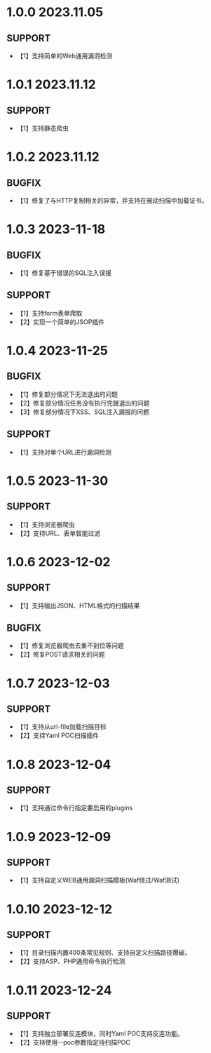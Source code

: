 # 1.0.0 2023.11.05
## SUPPORT
* 【1】支持简单的Web通用漏洞检测

# 1.0.1 2023.11.12
## SUPPORT
* 【1】支持静态爬虫
# 1.0.2 2023.11.12
## BUGFIX
* 【1】修复了与HTTP复制相关的异常，并支持在被动扫描中加载证书。

# 1.0.3 2023-11-18
## BUGFIX
* 【1】修复基于错误的SQL注入误报

## SUPPORT
* 【1】支持form表单爬取
* 【2】实现一个简单的JSOP插件

# 1.0.4 2023-11-25
## BUGFIX
* 【1】修复部分情况下无法退出的问题
* 【2】修复部分情况任务没有执行完就退出的问题
* 【3】修复部分情况下XSS、SQL注入漏报的问题
## SUPPORT
* 【1】支持对单个URL进行漏洞检测

# 1.0.5 2023-11-30
## SUPPORT
* 【1】支持浏览器爬虫
* 【2】支持URL、表单智能过滤

# 1.0.6 2023-12-02
## SUPPORT
* 【1】支持输出JSON、HTML格式的扫描结果
## BUGFIX
* 【1】修复浏览器爬虫去重不到位等问题
* 【2】修复POST请求相关的问题

# 1.0.7 2023-12-03
## SUPPORT
* 【1】支持从url-file加载扫描目标
* 【2】支持Yaml POC扫描插件

# 1.0.8 2023-12-04
## SUPPORT
* 【1】支持通过命令行指定要启用的plugins

# 1.0.9 2023-12-09
## SUPPORT
* 【1】支持自定义WEB通用漏洞扫描模板(Waf绕过/Waf测试)

# 1.0.10 2023-12-12
## SUPPORT
* 【1】目录扫描内置400条常见规则、支持自定义扫描路径爆破。
* 【2】支持ASP、PHP通用命令执行检测


# 1.0.11 2023-12-24
## SUPPORT 
* 【1】支持独立部署反连模块，同时Yaml POC支持反连功能。  
* 【2】支持使用--poc参数指定待扫描POC  